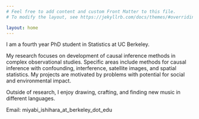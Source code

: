 ```yaml
---
# Feel free to add content and custom Front Matter to this file.
# To modify the layout, see https://jekyllrb.com/docs/themes/#overriding-theme-defaults

layout: home
---
```


I am a fourth year PhD student in Statistics at UC Berkeley.

My research focuses on development of causal inference methods in complex observational studies. Specific areas include methods for causal inference with confounding, interference, satellite images, and spatial statistics. My projects are motivated by problems with potential for social and environmental impact. 

Outside of research, I enjoy drawing, crafting, and finding new music in different languages.

Email: miyabi_ishihara_at_berkeley_dot_edu
